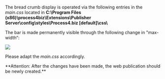 The bread crumb display is operated via the following entries in the
*main.css* located in **C:\\Program Files
(x86)\\process4biz\\Extensions\\Publisher
Server\\config\\styles\\Process4.biz \[default\]\\css\\**

The bar is made permanently visible through the following change in
"max-width“:

![](//images.ctfassets.net/utx1h0gfm1om/26ASAeTiTWSmAUSACg0qOm/f8cbf289b49d9e2178755d89d6edb3af/328946.png)

Please adapt the *main.css* accordingly.

<div class="warning">
**Attention: After the changes have been made, the web publication
should be newly created.**
</div>